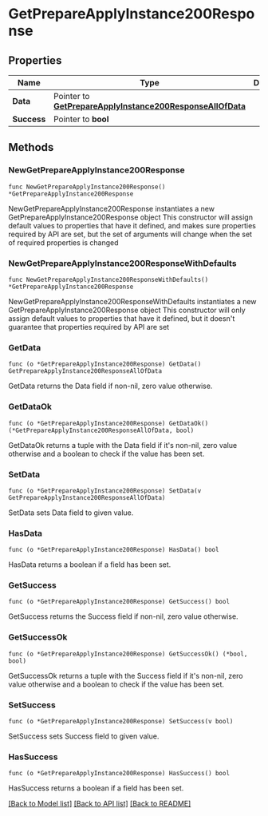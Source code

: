 # GetPrepareApplyInstance200Response

## Properties

Name | Type | Description | Notes
------------ | ------------- | ------------- | -------------
**Data** | Pointer to [**GetPrepareApplyInstance200ResponseAllOfData**](GetPrepareApplyInstance200ResponseAllOfData.md) |  | [optional] 
**Success** | Pointer to **bool** |  | [optional] 

## Methods

### NewGetPrepareApplyInstance200Response

`func NewGetPrepareApplyInstance200Response() *GetPrepareApplyInstance200Response`

NewGetPrepareApplyInstance200Response instantiates a new GetPrepareApplyInstance200Response object
This constructor will assign default values to properties that have it defined,
and makes sure properties required by API are set, but the set of arguments
will change when the set of required properties is changed

### NewGetPrepareApplyInstance200ResponseWithDefaults

`func NewGetPrepareApplyInstance200ResponseWithDefaults() *GetPrepareApplyInstance200Response`

NewGetPrepareApplyInstance200ResponseWithDefaults instantiates a new GetPrepareApplyInstance200Response object
This constructor will only assign default values to properties that have it defined,
but it doesn't guarantee that properties required by API are set

### GetData

`func (o *GetPrepareApplyInstance200Response) GetData() GetPrepareApplyInstance200ResponseAllOfData`

GetData returns the Data field if non-nil, zero value otherwise.

### GetDataOk

`func (o *GetPrepareApplyInstance200Response) GetDataOk() (*GetPrepareApplyInstance200ResponseAllOfData, bool)`

GetDataOk returns a tuple with the Data field if it's non-nil, zero value otherwise
and a boolean to check if the value has been set.

### SetData

`func (o *GetPrepareApplyInstance200Response) SetData(v GetPrepareApplyInstance200ResponseAllOfData)`

SetData sets Data field to given value.

### HasData

`func (o *GetPrepareApplyInstance200Response) HasData() bool`

HasData returns a boolean if a field has been set.

### GetSuccess

`func (o *GetPrepareApplyInstance200Response) GetSuccess() bool`

GetSuccess returns the Success field if non-nil, zero value otherwise.

### GetSuccessOk

`func (o *GetPrepareApplyInstance200Response) GetSuccessOk() (*bool, bool)`

GetSuccessOk returns a tuple with the Success field if it's non-nil, zero value otherwise
and a boolean to check if the value has been set.

### SetSuccess

`func (o *GetPrepareApplyInstance200Response) SetSuccess(v bool)`

SetSuccess sets Success field to given value.

### HasSuccess

`func (o *GetPrepareApplyInstance200Response) HasSuccess() bool`

HasSuccess returns a boolean if a field has been set.


[[Back to Model list]](../README.md#documentation-for-models) [[Back to API list]](../README.md#documentation-for-api-endpoints) [[Back to README]](../README.md)


